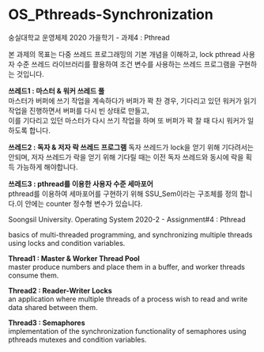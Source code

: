 # OS_Pthreads-Synchronization
숭실대학교 운영체제 2020 가을학기 - 과제4 : Pthread  
  
본 과제의 목표는 다중 쓰레드 프로그래밍의 기본 개념을 이해하고, lock pthread 사용자 수준 쓰레드 라이브러리를 활용하여 조건 변수를 사용하는 쓰레드 프로그램을 구현하는 것입니다.  

**쓰레드1 : 마스터 & 워커 쓰레드 풀**  
마스터가 버퍼에 쓰기 작업을 계속하다가 버퍼가 꽉 찬 경우, 기다리고 있던 워커가 읽기 작업을 진행하면서 버퍼를 다시 빈 상태로 만들고,  
이를 기다리고 있던 마스터가 다시 쓰기 작업을 하며 또 버퍼가 꽉 찰 때 다시 워커가 일하도록 합니다.  

**쓰레드2 : 독자 & 저자 락 쓰레드 프로그램**
독자 쓰레드가 lock을 얻기 위해 기다려서는 안되며, 저자 쓰레드가 락을 얻기 위해 기다릴 때는 이전 독자 쓰레드와 동시에 락을 획득 가능하게 해야합니다.

**쓰레드3 : pthread를 이용한 사용자 수준 세마포어**  
pthread를 이용하여 세마포어를 구현하기 위해 SSU_Sem이라는 구조체를 정의 합니다.이 안에는 counter 정수형 변수가 있습니다.

Soongsil University. Operating System 2020-2 - Assignment#4 : Pthread  
  
basics of multi-threaded programming, and synchronizing multiple threads using locks and condition variables.  
  
**Thread1 : Master & Worker Thread Pool**  
master produce numbers and place them in a buffer, and worker threads consume them.  
  
**Thread2 : Reader-Writer Locks**  
an application where multiple threads of a process wish to read and write data shared between them.  
  
**Thread3 : Semaphores**  
implementation of the synchronization functionality of semaphores using pthreads mutexes and condition variables.  
